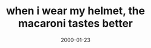 ---
layout: base.njk
title : 'when i wear my helmet, the macaroni tastes better' 
view_title : 'None' 
year : '2000' 
date : '2000-01-23' 
img_file : '/drawing/wheniwear.png' 
html_file : 'wheniwear' 
next_html : 'tango.html' 
year_order : '54' 
permalink : "title/{{html_file}}.html"
---